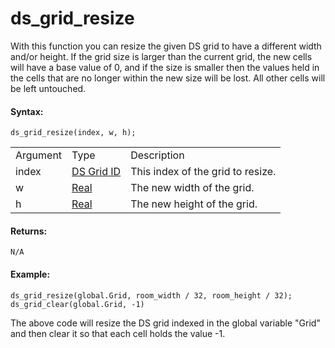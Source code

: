 # ds_grid_resize

With this function you can resize the given DS grid to have a different
width and/or height. If the grid size is larger than the current grid,
the new cells will have a base value of 0, and if the size is smaller
then the values held in the cells that are no longer within the new size
will be lost. All other cells will be left untouched.

#### Syntax:

``` gml
ds_grid_resize(index, w, h);
```

|          |                                                                                                             |                                   |
|----------|-------------------------------------------------------------------------------------------------------------|-----------------------------------|
| Argument | Type                                                                                                        | Description                       |
| index    |  [DS Grid ID](../../../../../GameMaker_Language/GML_Reference/Data_Structures/DS_Grids/ds_grid_create)  | This index of the grid to resize. |
| w        |  [Real](../../../../../GameMaker_Language/GML_Overview/Data_Types)                                      | The new width of the grid.        |
| h        |  [Real](../../../../../GameMaker_Language/GML_Overview/Data_Types)                                      | The new height of the grid.       |

#### Returns:

``` gml
N/A
```

#### Example:

``` gml
ds_grid_resize(global.Grid, room_width / 32, room_height / 32); ds_grid_clear(global.Grid, -1)
```

The above code will resize the DS grid indexed in the global variable
"Grid" and then clear it so that each cell holds the value -1.
